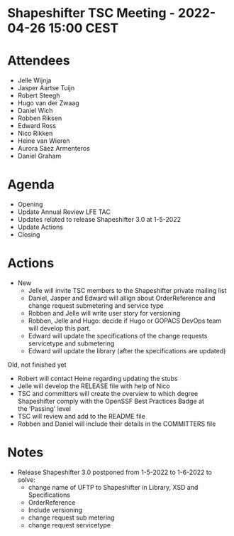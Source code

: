 # Shapeshifter TSC Meeting - 2022-04-26 15:00 CEST

# Attendees
- Jelle Wijnja
- Jasper Aartse Tuijn
- Robert Steegh
- Hugo van der Zwaag
- Daniel Wich
- Robben Riksen
- Edward Ross
- Nico Rikken
- Heine van Wieren
- Aurora Sáez Armenteros
- Daniel Graham



# Agenda
- Opening
- Update Annual Review LFE TAC
- Updates related to release Shapeshifter 3.0 at 1-5-2022
- Update Actions
- Closing

# Actions
- New
  - Jelle will invite TSC members to the Shapeshifter private mailing list
  - Daniel, Jasper and Edward will allign about OrderReference and change request submetering and service type
  - Robben and Jelle will write user story for versioning
  - Robben, Jelle and Hugo: decide if Hugo or GOPACS DevOps team will develop this part.
  - Edward will update the specifications of the change requests servicetype and submetering
   - Edward will update the library (after the specifications are updated)

Old, not finished yet
- Robert will contact Heine regarding updating the stubs 
- Jelle will develop the RELEASE file with help of Nico
- TSC and committers will create the overview to which degree Shapeshifter comply with the OpenSSF Best Practices Badge at the ‘Passing' level
- TSC will review and add to the README file
- Robben and Daniel will include their details in the COMMITTERS file


# Notes
- Release Shapeshifter 3.0 postponed from 1-5-2022 to 1-6-2022 to solve:
  - change name of UFTP to Shapeshifter in Library, XSD and Specifications
  - OrderReference
  - Include versioning
  - change request sub metering
  - change request servicetype




